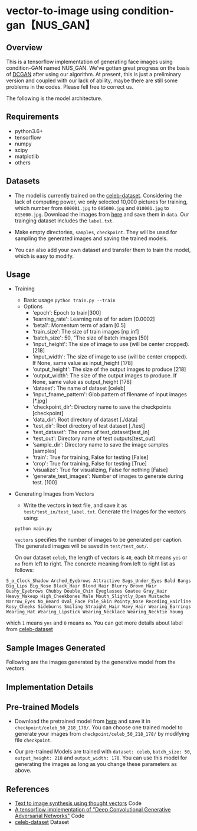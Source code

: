 # vector-to-image using condition-gan【NUS_GAN】
## Overview
This is a tensorflow implementation of generating face images using condition-GAN named NUS_GAN. We've gotten great progress on the basis of [DCGAN](https://github.com/carpedm20/DCGAN-tensorflow) after using our algorithm. At present, this is just a preliminary version and coupled with our lack of ability, maybe there are still some problems in the codes. Please fell free to correct us.

The following is the model architecture. 


## Requirements
- python3.6+
- tensorflow
- numpy 
- scipy
- matplotlib
- others

## Datasets
- The model is currently trained on the [celeb-dataset](http://mmlab.ie.cuhk.edu.hk/projects/CelebA.html). Considering the lack of computing power, we only selected 10,000 pictures for training, which number from ```000001.jpg``` to ```005000.jpg``` and ```010001.jpg``` to ```015000.jpg```. Download the images from [here]() and save them in ```data```.  Our trainging dataset includes the ```label.txt```. 

- Make empty directories, ```samples```, ```checkpoint```. They will be used for sampling the generated images and saving the trained models.

- You can also add your own dataset and transfer them to train the model, which is easy to modify.


## Usage
- Training
  * Basic usage `python train.py --train`
  * Options
    - 'epoch': Epoch to train[300]
    - 'learning_rate': Learning rate of for adam [0.0002]
    - 'beta1': Momentum term of adam [0.5]
    - 'train_size': The size of train images [np.inf]
    - 'batch_size': 50, "The size of batch images [50]
    - 'input_height': The size of image to use (will be center cropped). [218]
    - 'input_width': The size of image to use (will be center cropped). If None, same value as input_height [178]
    - 'output_height': The size of the output images to produce [218]
    - 'output_width': The size of the output images to produce. If None, same value as output_height [178]
    - 'dataset': The name of dataset [celeb]
    - 'input_fname_pattern': Glob pattern of filename of input images [*.jpg]
    - 'checkpoint_dir': Directory name to save the checkpoints [checkpoint]
    - 'data_dir': Root directory of dataset [./data]
    - 'test_dir': Root directory of test dataset [./test]
    - 'test_dataset': The name of test_dataset[test_in]
    - 'test_out': Directory name of test outputs[test_out]
    - 'sample_dir': Directory name to save the image samples [samples]
    - 'train': True for training, False for testing [False]
    - 'crop': True for training, False for testing [True]
    - 'visualize': True for visualizing, False for nothing [False]
    - 'generate_test_images': Number of images to generate during test. [100]
    
- Generating Images from Vectors
  * Write the vectors in text file, and save it as ```test/test_in/test_label.txt```. Generate the Images for the vectors using:
  ```
  python main.py
  ```
   ```vectors``` specifies the number of images to be generated per caption. The generated images will be saved in ```test/test_out/```. 
   
   On our dataset ```celeb```, the length of vectors is ```40```, each bit means ```yes``` or ```no``` from left to right. The concrete meaning from left to right list as follows:
 ```
 5_o_Clock_Shadow Arched_Eyebrows Attractive Bags_Under_Eyes Bald Bangs Big_Lips Big_Nose Black_Hair Blond_Hair Blurry Brown_Hair Bushy_Eyebrows Chubby Double_Chin Eyeglasses Goatee Gray_Hair Heavy_Makeup High_Cheekbones Male Mouth_Slightly_Open Mustache Narrow_Eyes No_Beard Oval_Face Pale_Skin Pointy_Nose Receding_Hairline Rosy_Cheeks Sideburns Smiling Straight_Hair Wavy_Hair Wearing_Earrings Wearing_Hat Wearing_Lipstick Wearing_Necklace Wearing_Necktie Young
 ```
 which ```1``` means ```yes``` and ```0``` means ```no```. You can get more details about label from [celeb-dataset](http://mmlab.ie.cuhk.edu.hk/projects/CelebA.html)

## Sample Images Generated
Following are the images generated by the generative model from the vectors.



## Implementation Details


## Pre-trained Models
- Download the pretrained model from [here](https://drive.google.com/open?id=1s0Uty5ZKcwhIK-V64V5iNIdTRDu-bgfY) and save it in ```checkpoint/celeb_50_218_178/```. You can choose one trained model to generate your images from ```checkpoint/celeb_50_218_178/``` by modifying file ```checkpoint```. 

- Our pre-trained Models are trained with ```dataset: celeb```, ```batch_size: 50```, ```output_height: 218``` and ```output_width: 178```. You can use this model for generating the images as long as you change these parameters as above.


## References
- [Text to image synthesis using thought vectors](https://github.com/paarthneekhara/text-to-image) Code
- [A tensorflow implementation of "Deep Convolutional Generative Adversarial Networks"](https://github.com/carpedm20/DCGAN-tensorflow) Code
- [celeb-dataset](http://mmlab.ie.cuhk.edu.hk/projects/CelebA.html) Dataset
